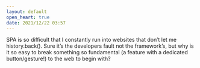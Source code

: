 ```yaml
---
layout: default
open_heart: true
date: 2021/12/22 03:57
---
```


SPA is so difficult that I constantly run into websites that don’t let me history.back(). Sure it’s the developers fault not the framework’s, but why is it so easy to break something so fundamental (a feature with a dedicated button/gesture!) to the web to begin with?
